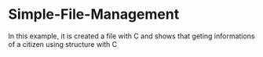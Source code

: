 # Simple-File-Management
 In this example, it is created a file with C and shows that geting informations of a citizen using structure with C
